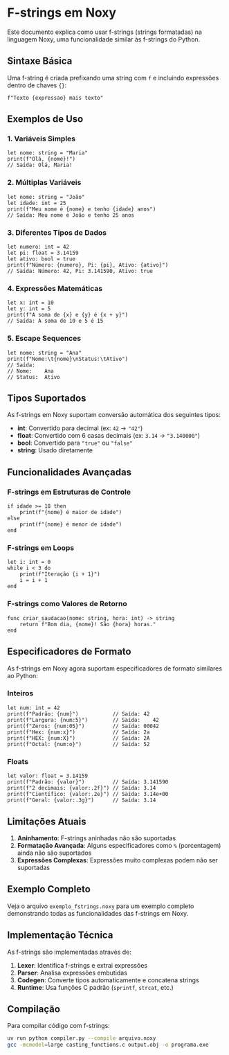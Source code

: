 # F-strings em Noxy

Este documento explica como usar f-strings (strings formatadas) na linguagem Noxy, uma funcionalidade similar às f-strings do Python.

## Sintaxe Básica

Uma f-string é criada prefixando uma string com `f` e incluindo expressões dentro de chaves `{}`:

```noxy
f"Texto {expressao} mais texto"
```

## Exemplos de Uso

### 1. Variáveis Simples
```noxy
let nome: string = "Maria"
print(f"Olá, {nome}!")
// Saída: Olá, Maria!
```

### 2. Múltiplas Variáveis
```noxy
let nome: string = "João"
let idade: int = 25
print(f"Meu nome é {nome} e tenho {idade} anos")
// Saída: Meu nome é João e tenho 25 anos
```

### 3. Diferentes Tipos de Dados
```noxy
let numero: int = 42
let pi: float = 3.14159
let ativo: bool = true
print(f"Número: {numero}, Pi: {pi}, Ativo: {ativo}")
// Saída: Número: 42, Pi: 3.141590, Ativo: true
```

### 4. Expressões Matemáticas
```noxy
let x: int = 10
let y: int = 5
print(f"A soma de {x} e {y} é {x + y}")
// Saída: A soma de 10 e 5 é 15
```

### 5. Escape Sequences
```noxy
let nome: string = "Ana"
print(f"Nome:\t{nome}\nStatus:\tAtivo")
// Saída:
// Nome:    Ana
// Status:  Ativo
```

## Tipos Suportados

As f-strings em Noxy suportam conversão automática dos seguintes tipos:

- **int**: Convertido para decimal (ex: `42` → `"42"`)
- **float**: Convertido com 6 casas decimais (ex: `3.14` → `"3.140000"`)
- **bool**: Convertido para `"true"` ou `"false"`
- **string**: Usado diretamente

## Funcionalidades Avançadas

### F-strings em Estruturas de Controle
```noxy
if idade >= 18 then
    print(f"{nome} é maior de idade")
else
    print(f"{nome} é menor de idade")
end
```

### F-strings em Loops
```noxy
let i: int = 0
while i < 3 do
    print(f"Iteração {i + 1}")
    i = i + 1
end
```

### F-strings como Valores de Retorno
```noxy
func criar_saudacao(nome: string, hora: int) -> string
    return f"Bom dia, {nome}! São {hora} horas."
end
```

## Especificadores de Formato

As f-strings em Noxy agora suportam especificadores de formato similares ao Python:

### Inteiros
```noxy
let num: int = 42
print(f"Padrão: {num}")           // Saída: 42
print(f"Largura: {num:5}")        // Saída:    42
print(f"Zeros: {num:05}")         // Saída: 00042
print(f"Hex: {num:x}")            // Saída: 2a
print(f"HEX: {num:X}")            // Saída: 2A
print(f"Octal: {num:o}")          // Saída: 52
```

### Floats
```noxy
let valor: float = 3.14159
print(f"Padrão: {valor}")         // Saída: 3.141590
print(f"2 decimais: {valor:.2f}") // Saída: 3.14
print(f"Científico: {valor:.2e}") // Saída: 3.14e+00
print(f"Geral: {valor:.3g}")      // Saída: 3.14
```

## Limitações Atuais

1. **Aninhamento**: F-strings aninhadas não são suportadas
2. **Formatação Avançada**: Alguns especificadores como `%` (porcentagem) ainda não são suportados
3. **Expressões Complexas**: Expressões muito complexas podem não ser suportadas

## Exemplo Completo

Veja o arquivo `exemplo_fstrings.noxy` para um exemplo completo demonstrando todas as funcionalidades das f-strings em Noxy.

## Implementação Técnica

As f-strings são implementadas através de:
1. **Lexer**: Identifica f-strings e extrai expressões
2. **Parser**: Analisa expressões embutidas
3. **Codegen**: Converte tipos automaticamente e concatena strings
4. **Runtime**: Usa funções C padrão (`sprintf`, `strcat`, etc.)

## Compilação

Para compilar código com f-strings:
```bash
uv run python compiler.py --compile arquivo.noxy
gcc -mcmodel=large casting_functions.c output.obj -o programa.exe
```
